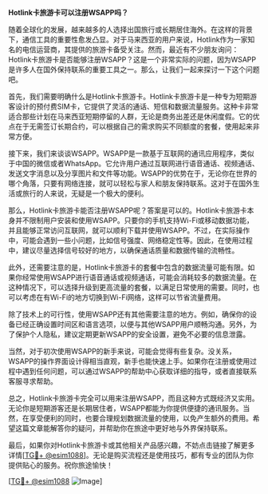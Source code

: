**Hotlink卡旅游卡可以注册WSAPP吗？**

随着全球化的发展，越来越多的人选择出国旅行或长期居住海外。在这样的背景下，通信工具的重要性愈发凸显。对于马来西亚的用户来说，Hotlink作为一家知名的电信运营商，其提供的旅游卡备受关注。然而，最近有不少朋友询问：Hotlink卡旅游卡是否能够注册WSAPP？这是一个非常实际的问题，因为WSAPP是许多人在国外保持联系的重要工具之一。那么，让我们一起来探讨一下这个问题吧。

首先，我们需要明确什么是Hotlink卡旅游卡。Hotlink卡旅游卡是一种专为短期游客设计的预付费SIM卡，它提供了灵活的通话、短信和数据流量服务。这种卡非常适合那些计划在马来西亚短期停留的人群，无论是商务出差还是休闲度假。它的优点在于无需签订长期合约，可以根据自己的需求购买不同额度的套餐，使用起来非常方便。

接下来，我们来谈谈WSAPP。WSAPP是一款基于互联网的通讯应用程序，类似于中国的微信或者WhatsApp。它允许用户通过互联网进行语音通话、视频通话、发送文字消息以及分享图片和文件等功能。WSAPP的优势在于，无论你在世界的哪个角落，只要有网络连接，就可以轻松与家人和朋友保持联系。这对于在国外生活或旅行的人来说，无疑是一个极大的便利。

那么，Hotlink卡旅游卡能否注册WSAPP呢？答案是可以的。Hotlink卡旅游卡本身并不限制用户安装和使用WSAPP。只要你的手机支持Wi-Fi或移动数据功能，并且能够正常访问互联网，就可以顺利下载并使用WSAPP。不过，在实际操作中，可能会遇到一些小问题，比如信号强度、网络稳定性等。因此，在使用过程中，建议尽量选择信号较好的地方，以确保通话质量和数据传输的流畅性。

此外，还需要注意的是，Hotlink卡旅游卡的套餐中包含的数据流量可能有限。如果你经常使用WSAPP进行语音通话或视频通话，可能会消耗较多的数据流量。在这种情况下，可以选择升级到更高流量的套餐，以满足日常使用的需要。同时，也可以考虑在有Wi-Fi的地方切换到Wi-Fi网络，这样可以节省流量费用。

除了技术上的可行性，使用WSAPP还有其他需要注意的地方。例如，确保你的设备已经正确设置时间区和语言选项，以便与其他WSAPP用户顺畅沟通。另外，为了保护个人隐私，建议定期更新WSAPP的安全设置，避免不必要的信息泄露。

当然，对于初次使用WSAPP的新手来说，可能会觉得有些复杂。没关系，WSAPP的操作界面设计得相当直观，新手也能快速上手。如果你在注册或使用过程中遇到任何问题，可以通过WSAPP的帮助中心获取详细的指导，或者直接联系客服寻求帮助。

总之，Hotlink卡旅游卡完全可以用来注册WSAPP，而且这种方式既经济又实用。无论你是短期游客还是长期居住者，WSAPP都能为你提供便捷的通讯服务。当然，在享受便利的同时，也要合理规划数据流量的使用，以免产生额外的费用。希望这篇文章能解答你的疑问，并帮助你在旅途中更好地与外界保持联系。

最后，如果你对Hotlink卡旅游卡或其他相关产品感兴趣，不妨点击链接了解更多详情[[TG💪+ @esim1088](https://t.me/s/esim1088)]。无论是购买流程还是使用技巧，都有专业的团队为你提供贴心的服务。祝你旅途愉快！

[[TG💪+ @esim1088](https://t.me/s/esim1088) ![Image](https://i.postimg.cc/4NQfJmqS/Snipaste-2025-05-13-00-14-12.png)]